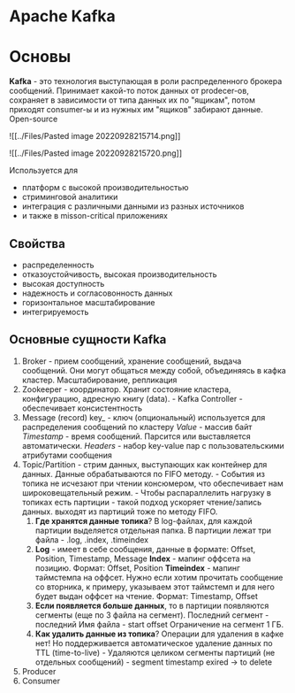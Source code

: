 # Apache Kafka
 # **Основы**
**Kafka** - это технология выступающая в роли распределенного брокера сообщений. Принимает какой-то поток данных от prodecer-ов, сохраняет в зависимости от типа данных их по "ящикам", потом приходят consumer-ы и из нужных им "ящиков" забирают данные. Open-source

![[../Files/Pasted image 20220928215714.png]]

![[../Files/Pasted image 20220928215720.png]]

Используется для
-   платформ с высокой производительностью
- стриминговой аналитики
- интеграция с различными данными из разных источников
-  и также в misson-critical приложениях

## **Свойства**
- распределенность
- отказоустойчивость, высокая производительность
- высокая доступность
- надежность и согласовонность данных
- горизонтальное масштабирование
- интегрируемость

## **Основные сущности Kafka**
1. Broker - прием сообщений, хранение сообщений, выдача сообщений. Они могут общаться между собой, объединяясь в кафка кластер. Масштабирование, репликация
2. Zookeeper - координатор. Хранит состояние кластера, конфигурацию, адресную книгу (data). - Kafka Controller - обеспечивает консистентность
3. Message (record) key_ - ключ (опциональный) используется для распределения сообщений по кластеру _Value_ - массив байт _Timestamp_ - время сообщений. Парсится или выставляется автоматически. _Headers -_ набор key-value пар с пользовательскими атрибутами сообщения
4.  Topic/Partition - стрим данных, выступающих как контейнер для данных. Данные обрабатываются по FIFO методу. - События из топика не исчезают при чтении консюмером, что обеспечивает нам широковещательный режим. - Чтобы распараллелить нагрузку в топиках есть партиции - такой подход ускоряет чтение/запись данных. выходят из партиций тоже по методу FIFO.
	1. **Где хранятся данные топика**? В log-файлах, для каждой партиции выделяется отдельная папка. В партиции лежат три файла - .log, .index, .timeindex
	2. **Log** - имеет в себе сообщения, данные в формате: Offset, Position, Timestamp, Message **Index** - мапинг оффсета на позицию. Формат: Offset, Position **Timeindex** - мапинг таймстемпа на оффсет. Нужно если хотим прочитать сообщение со вторника, к примеру, указываем этот таймстемп и для него будет выдан оффсет на чтение. Формат: Timestamp, Offset
	3. **Если появляется больше данных**, то в партиции появляются сегменты (еще по 3 файла на сегмент). Последний сегмент - последний Имя файла - start offset Ограничение на сегмент 1 ГБ.
	4. **Как удалить данные из топика**? Операции для удаления в кафке нет! Но поддерживается автоматическое удаление данных по TTL (time-to-live) - Удаляются целиком сегменты партиций (не отдельных сообщений) - segment timestamp exired -> to delete
5. Producer
6. Consumer
    


